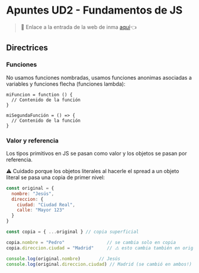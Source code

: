 # Apuntes UD2 - Fundamentos de JS

> 🔗 Enlace a la entrada de la web de inma [aquí](https://igijon.github.io/dwec/fundamentos/js_fundamentos.html)👈

## Directrices

### Funciones

No usamos funciones nombradas, usamos funciones anonimas asociadas a variables y funciones flecha (funciones lambda):

```JS
miFuncion = function () {
  // Contenido de la función
}

miSegundaFunción = () => {
  // Contenido de la función
}
```

### Valor y referencia

Los tipos primitivos en JS se pasan como valor y los objetos se pasan por referencia.

⚠️ Cuidado porque los objetos literales al hacerle el spread a un objeto literal se pasa una copia de primer nivel:

```js
const original = {
  nombre: "Jesús",
  direccion: {
    ciudad: "Ciudad Real",
    calle: "Mayor 123"
  }
}

const copia = { ...original } // copia superficial

copia.nombre = "Pedro"                // se cambia solo en copia
copia.direccion.ciudad = "Madrid"     // ⚠️ esto cambia también en original

console.log(original.nombre)       // Jesús
console.log(original.direccion.ciudad) // Madrid (se cambió en ambos!)
```
